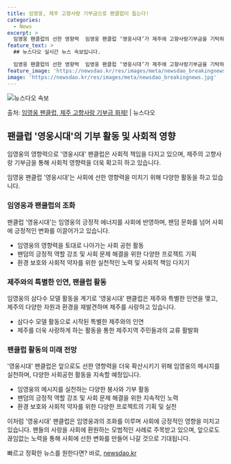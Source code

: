 ```yaml
---
title: 임영웅, 제주 고향사랑 기부금으로 팬클럽이 돕는다!
categories:
  - News
excerpt: >
  임영웅 팬클럽의 선한 영향력  임영웅 팬클럽 ‘영웅시대’가 제주에 고향사랑기부금을 기탁하며 기부 문화를 선도…
feature_text: >
  ## 뉴스다오 실시간 뉴스 속보입니다.

  임영웅 팬클럽의 선한 영향력  임영웅 팬클럽 ‘영웅시대’가 제주에 고향사랑기부금을 기탁하며 기부 문화를 선도…
feature_image: 'https://newsdao.kr/res/images/meta/newsdao_breakingnews.jpg'
image: 'https://newsdao.kr/res/images/meta/newsdao_breakingnews.jpg'
---
```


![뉴스다오 속보](https://newsdao.kr/res/images/meta/newsdao_breakingnews.jpg)

<p>출처: <a href="https://newsdao.kr/4616" rel="dofollow">임영웅 팬클럽, 제주 고향사랑 기부금 화제!</a> | 뉴스다오</p>

<h2 data-ke-size="size26">팬클럽 '영웅시대'의 기부 활동 및 사회적 영향</h2>
임영웅의 영향력으로 '영웅시대' 팬클럽은 사회적 책임을 다지고 있으며, 제주의 고향사랑 기부금을 통해 사회적 영향력을 더욱 확고히 하고 있습니다.

<p data-ke-size="size16">임영웅 팬클럽 '영웅시대'는 사회에 선한 영향력을 미치기 위해 다양한 활동을 하고 있습니다.</p>

<h3>임영웅과 팬클럽의 조화</h3>
팬클럽 '영웅시대'는 임영웅의 긍정적 에너지를 사회에 반영하며, 팬덤 문화를 넘어 사회에 긍정적인 변화를 이끌어가고 있습니다.

<ul>
  <li>임영웅의 영향력을 토대로 나아가는 사회 공헌 활동</li>
  <li>팬덤의 긍정적 역할 강조 및 사회 문제 해결을 위한 다양한 프로젝트 기획</li>
  <li>환경 보호와 사회적 약자를 위한 실천적인 노력 및 사회적 책임 다지기</li>
</ul>

<h3>제주와의 특별한 인연, 팬클럽 활동</h3>
임영웅의 삼다수 모델 활동을 계기로 '영웅시대' 팬클럽은 제주와 특별한 인연을 맺고, 제주의 다양한 자원과 환경을 재발견하며 제주를 사랑하고 있습니다.

<ul>
  <li>삼다수 모델 활동으로 시작된 특별한 제주와의 인연</li>
  <li>제주를 더욱 사랑하게 하는 활동을 통한 제주지역 주민들과의 교류 활발화</li>
</ul>

<h3>팬클럽 활동의 미래 전망</h3>
'영웅시대' 팬클럽은 앞으로도 선한 영향력을 더욱 확산시키기 위해 임영웅의 메시지를 실천하며, 다양한 사회공헌 활동을 지속할 예정입니다.

<ul>
  <li>임영웅의 메시지를 실천하는 다양한 봉사와 기부 활동</li>
  <li>팬덤의 긍정적 역할 강조 및 사회 문제 해결을 위한 지속적인 노력</li>
  <li>환경 보호와 사회적 약자를 위한 다양한 프로젝트의 기획 및 실천</li>
</ul>

이처럼 '영웅시대' 팬클럽은 임영웅과의 조화를 이루며 사회에 긍정적인 영향을 미치고 있습니다. 팬들의 사랑을 사회에 환원하는 모범적인 사례로 주목받고 있으며, 앞으로도 끊임없는 노력을 통해 사회에 선한 변화를 만들어 나갈 것으로 기대됩니다. 

빠르고 정확한 뉴스를 원한다면? 바로, <a href="https://newsdao.kr" rel="dofollow">newsdao.kr</a>


